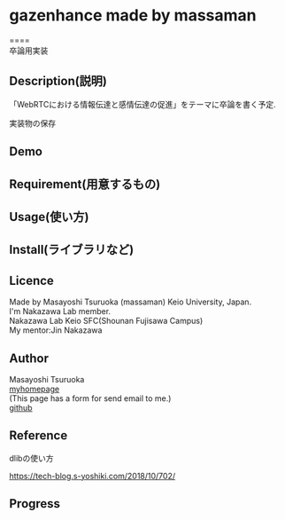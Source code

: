 # gazenhance made by massaman
====  
卒論用実装  

## Description(説明)
「WebRTCにおける情報伝達と感情伝達の促進」をテーマに卒論を書く予定.

実装物の保存
## Demo

## Requirement(用意するもの)


## Usage(使い方)


## Install(ライブラリなど)
## Licence
Made by Masayoshi Tsuruoka (massaman)
Keio University, Japan.  
I'm Nakazawa Lab member.  
Nakazawa Lab Keio SFC(Shounan Fujisawa Campus)  
My mentor:Jin Nakazawa

## Author
Masayoshi Tsuruoka  
[myhomepage](https://www.ht.sfc.keio.ac.jp/~massaman/)  
(This page has a form for send email to me.)  
[github](https://github.com/Masayo4)

## Reference
dlibの使い方

https://tech-blog.s-yoshiki.com/2018/10/702/


## Progress
